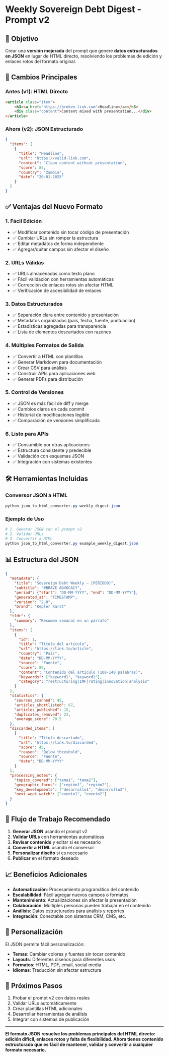 # Weekly Sovereign Debt Digest - Prompt v2

## 🎯 **Objetivo**

Crear una **versión mejorada** del prompt que genere **datos estructurados en JSON** en lugar de HTML directo, resolviendo los problemas de edición y enlaces rotos del formato original.

## 🔄 **Cambios Principales**

### **Antes (v1): HTML Directo**
```html
<article class="item">
    <h3><a href="https://broken-link.com">Headline</a></h3>
    <div class="content">Content mixed with presentation...</div>
</article>
```

### **Ahora (v2): JSON Estructurado**
```json
{
  "items": [
    {
      "title": "Headline",
      "url": "https://valid-link.com",
      "content": "Clean content without presentation",
      "score": 85,
      "country": "Zambia",
      "date": "20-01-2025"
    }
  ]
}
```

## ✅ **Ventajas del Nuevo Formato**

### 1. **Fácil Edición**
- ✅ Modificar contenido sin tocar código de presentación
- ✅ Cambiar URLs sin romper la estructura
- ✅ Editar metadatos de forma independiente
- ✅ Agregar/quitar campos sin afectar el diseño

### 2. **URLs Válidas**
- ✅ URLs almacenadas como texto plano
- ✅ Fácil validación con herramientas automáticas
- ✅ Corrección de enlaces rotos sin afectar HTML
- ✅ Verificación de accesibilidad de enlaces

### 3. **Datos Estructurados**
- ✅ Separación clara entre contenido y presentación
- ✅ Metadatos organizados (país, fecha, fuente, puntuación)
- ✅ Estadísticas agregadas para transparencia
- ✅ Lista de elementos descartados con razones

### 4. **Múltiples Formatos de Salida**
- ✅ Convertir a HTML con plantillas
- ✅ Generar Markdown para documentación
- ✅ Crear CSV para análisis
- ✅ Construir APIs para aplicaciones web
- ✅ Generar PDFs para distribución

### 5. **Control de Versiones**
- ✅ JSON es más fácil de diff y merge
- ✅ Cambios claros en cada commit
- ✅ Historial de modificaciones legible
- ✅ Comparación de versiones simplificada

### 6. **Listo para APIs**
- ✅ Consumible por otras aplicaciones
- ✅ Estructura consistente y predecible
- ✅ Validación con esquemas JSON
- ✅ Integración con sistemas existentes

## 🛠️ **Herramientas Incluidas**

### **Conversor JSON a HTML**
```powershell
python json_to_html_converter.py weekly_digest.json
```

### **Ejemplo de Uso**
```powershell
# 1. Generar JSON con el prompt v2
# 2. Validar URLs
# 3. Convertir a HTML
python json_to_html_converter.py example_weekly_digest.json
```

## 📊 **Estructura del JSON**

```json
{
  "metadata": {
    "title": "Sovereign Debt Weekly — [PERIODO]",
    "subtitle": "#BRAVE ADVOCACY",
    "period": {"start": "DD-MM-YYYY", "end": "DD-MM-YYYY"},
    "generated_at": "TIMESTAMP",
    "version": "2.0",
    "brand": "Kepler Karst"
  },
  "tldr": {
    "summary": "Resumen semanal en un párrafo"
  },
  "items": [
    {
      "id": 1,
      "title": "Título del artículo",
      "url": "https://link.to/article",
      "country": "País",
      "date": "DD-MM-YYYY",
      "source": "Fuente",
      "score": 85,
      "content": "Contenido del artículo (100-140 palabras)",
      "keywords": ["keyword1", "keyword2"],
      "category": "restructuring|IMF|rating|innovation|analysis"
    }
  ],
  "statistics": {
    "sources_scanned": 45,
    "articles_shortlisted": 67,
    "articles_published": 15,
    "duplicates_removed": 23,
    "average_score": 78.5
  },
  "discarded_items": [
    {
      "title": "Título descartado",
      "url": "https://link.to/discarded",
      "score": 45,
      "reason": "Below threshold",
      "source": "Fuente",
      "date": "DD-MM-YYYY"
    }
  ],
  "processing_notes": {
    "topics_covered": ["tema1", "tema2"],
    "geographic_focus": ["región1", "región2"],
    "key_developments": ["desarrollo1", "desarrollo2"],
    "next_week_watch": ["evento1", "evento2"]
  }
}
```

## 🔧 **Flujo de Trabajo Recomendado**

1. **Generar JSON** usando el prompt v2
2. **Validar URLs** con herramientas automáticas
3. **Revisar contenido** y editar si es necesario
4. **Convertir a HTML** usando el conversor
5. **Personalizar diseño** si es necesario
6. **Publicar** en el formato deseado

## 📈 **Beneficios Adicionales**

- **Automatización**: Procesamiento programático del contenido
- **Escalabilidad**: Fácil agregar nuevos campos o formatos
- **Mantenimiento**: Actualizaciones sin afectar la presentación
- **Colaboración**: Múltiples personas pueden trabajar en el contenido
- **Análisis**: Datos estructurados para análisis y reportes
- **Integración**: Conectable con sistemas CRM, CMS, etc.

## 🎨 **Personalización**

El JSON permite fácil personalización:

- **Temas**: Cambiar colores y fuentes sin tocar contenido
- **Layouts**: Diferentes diseños para diferentes usos
- **Formatos**: HTML, PDF, email, social media
- **Idiomas**: Traducción sin afectar estructura

## 🚀 **Próximos Pasos**

1. Probar el prompt v2 con datos reales
2. Validar URLs automáticamente
3. Crear plantillas HTML adicionales
4. Desarrollar herramientas de análisis
5. Integrar con sistemas de publicación

---

**El formato JSON resuelve los problemas principales del HTML directo: edición difícil, enlaces rotos y falta de flexibilidad. Ahora tienes contenido estructurado que es fácil de mantener, validar y convertir a cualquier formato necesario.** 